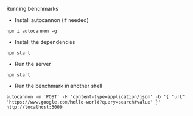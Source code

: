 Running benchmarks

- Install autocannon (if needed)

```shell
npm i autocannon -g
```

- Install the dependencies
```shell
npm start
```

- Run the server

```shell
npm start
```


- Run the benchmark in another shell

```shell
autocannon -m 'POST' -H 'content-type=application/json' -b '{ "url": "https://www.google.com/hello-world?query=search#value" }' http://localhost:3000
```

